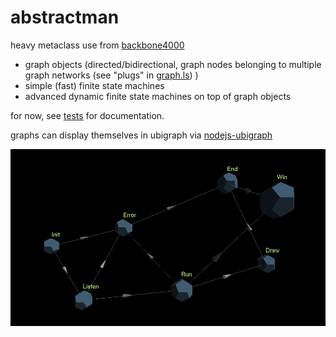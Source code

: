 abstractman
===========
heavy metaclass use from [backbone4000](https://github.com/leshy/backbone4000)

- graph objects (directed/bidirectional, graph nodes belonging to multiple graph networks (see "plugs" in [graph.ls](https://github.com/leshy/abstractman/blob/master/graph.ls)) )
- simple (fast) finite state machines
- advanced dynamic finite state machines on top of graph objects
 
for now, see [tests](https://github.com/leshy/abstractman/blob/master/tests.ls) for documentation.

graphs can display themselves in ubigraph via [nodejs-ubigraph](https://github.com/leshy/nodejs-ubigraph)
    
![statemachine!](https://raw.githubusercontent.com/leshy/abstractman/master/statemachine.png)
